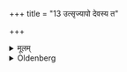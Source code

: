 +++
title = "13 उत्सृज्यापो देवस्य त"

+++

<details><summary>मूलम्</summary>

उत्सृज्यापो देवस्य त इति दक्षिणोत्तराभ्यां हस्ताभ्यामञ्जलिं गृह्णीयादाचार्यः १३
</details>

<details><summary>Oldenberg</summary>

13. Having let the water run (out of his joined hands over the student's hands) the teacher should seize with his two hands, holding the right uppermost, (the student's) joined hands, with (the formula), By the impulse of the god Sāvitrī' (l.l. 18).
</details>
